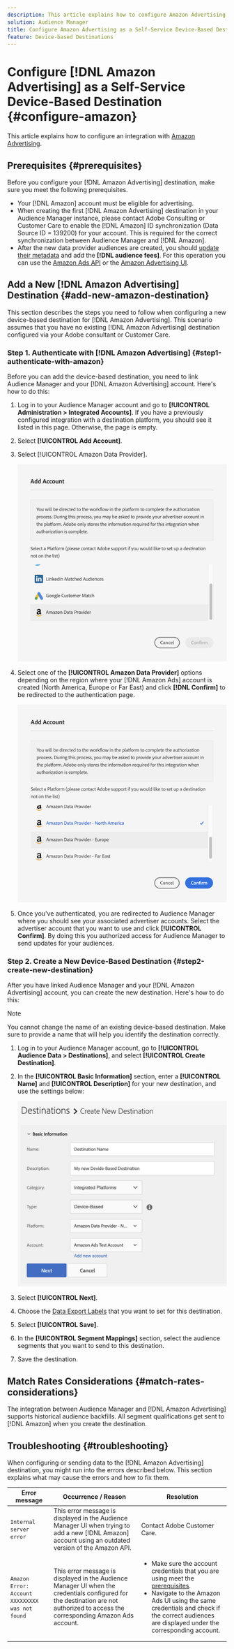 ```yaml
---
description: This article explains how to configure Amazon Advertising for both new and existing integrations.
solution: Audience Manager
title: Configure Amazon Advertising as a Self-Service Device-Based Destination
feature: Device-based Destinations
---
```


# Configure [!DNL Amazon Advertising] as a Self-Service Device-Based Destination {#configure-amazon}

This article explains how to configure an integration with [Amazon Advertising](https://advertising.amazon.com/API/docs/en-us).

## Prerequisites {#prerequisites}

Before you configure your [!DNL Amazon Advertising] destination, make sure you meet the following prerequisites.

* Your [!DNL Amazon] account must be eligible for advertising. 
* When creating the first [!DNL Amazon Advertising] destination in your Audience Manager instance, please contact Adobe Consulting or Customer Care to enable the [!DNL Amazon] ID synchronization (Data Source ID = 139200) for your account. This is required for the correct synchronization between Audience Manager and [!DNL Amazon].
* After the new data provider audiences are created, you should [update their metadata](https://advertising.amazon.com/API/docs/en-us/data-provider/openapi#tag/Metadata/paths/~1v2~1dp~1audiencemetadata~1%7BaudienceId%7D/put) and add the **[!DNL audience fees]**. For this operation you can use the [Amazon Ads API](https://advertising.amazon.com/API/docs/en-us/guides/onboarding/apply-for-access) or the [Amazon Advertising UI](https://advertising.amazon.com/).

## Add a New [!DNL Amazon Advertising] Destination {#add-new-amazon-destination}

This section describes the steps you need to follow when configuring a new device-based destination for [!DNL Amazon Advertising]. This scenario assumes that you have no existing [!DNL Amazon Advertising] destination configured via your Adobe consultant or Customer Care.

### Step 1. Authenticate with [!DNL Amazon Advertising] {#step1-authenticate-with-amazon}

Before you can add the device-based destination, you need to link Audience Manager and your [!DNL Amazon Advertising] account. Here's how to do this:

1. Log in to your Audience Manager account and go to **[!UICONTROL Administration > Integrated Accounts]**. If you have a previously configured integration with a destination platform, you should see it listed in this page. Otherwise, the page is empty.
1. Select **[!UICONTROL Add Account]**.
1. Select [!UICONTROL Amazon Data Provider].

   ![integrated-platforms](assets/dbd-amazon-without-options.png)

1. Select one of the **[!UICONTROL Amazon Data Provider]** options depending on the region where your [!DNL Amazon Ads] account is created (North America, Europe or Far East)  and click **[!DNL Confirm]** to be redirected to the authentication page.

   ![integrated-platforms](assets/dbd-amazon-with-options.png)

1. Once you've authenticated, you are redirected to Audience Manager where you should see your associated advertiser accounts. Select the advertiser account that you want to use and click **[!UICONTROL Confirm]**. By doing this you authorized access for Audience Manager to send updates for your audiences.

### Step 2. Create a New Device-Based Destination {#step2-create-new-destination}

After you have linked Audience Manager and your [!DNL Amazon Advertising] account, you can create the new destination. Here's how to do this:

>[!NOTE]
>
>You cannot change the name of an existing device-based destination. Make sure to provide a name that will help you identify the destination correctly.

1. Log in to your Audience Manager account, go to **[!UICONTROL Audience Data > Destinations]**, and select **[!UICONTROL Create Destination]**.
1. In the **[!UICONTROL Basic Information]** section, enter a **[!UICONTROL Name]** and **[!UICONTROL Description]** for your new destination, and use the settings below:
   
   ![setup](assets/dbd-new-account-amazon.png)

1. Select **[!UICONTROL Next]**.
1. Choose the [Data Export Labels](/help/using/features/data-export-controls.md#controls-labels) that you want to set for this destination.
1. Select **[!UICONTROL Save]**.
1. In the **[!UICONTROL Segment Mappings]** section, select the audience segments that you want to send to this destination.
1. Save the destination.

## Match Rates Considerations {#match-rates-considerations}

The integration between Audience Manager and [!DNL Amazon Advertising] supports historical audience backfills. All segment qualifications get sent to [!DNL Amazon] when you create the destination.

## Troubleshooting {#troubleshooting}

When configuring or sending data to the [!DNL Amazon Advertising] destination, you might run into the errors described below. This section explains what may cause the errors and how to fix them.

| Error message  | Occurrence / Reason  | Resolution |
|---|---|---|
| `Internal server error` | This error message is displayed in the Audience Manager UI when trying to add a new [!DNL Amazon] account using an outdated version of the Amazon API. | Contact Adobe Customer Care. |
| `Amazon Error: Account XXXXXXXXX was not found` | This error message is displayed in the Audience Manager UI when the credentials configured for the destination are not authorized to access the corresponding Amazon Ads account. | <ul><li>Make sure the account credentials that you are using meet the [prerequisites](#prerequisites).</li><li>Navigate to the Amazon Ads UI using the same credentials and check if the correct audiences are displayed under the corresponding account. </li></ul> |
